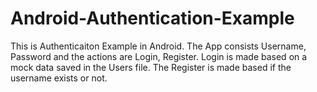 # Android-Authentication-Example
This is Authenticaiton Example in Android. The App consists Username, Password and the actions are Login, Register. Login is made based on a mock data saved in the Users file. The Register is made based if the username exists or not.
